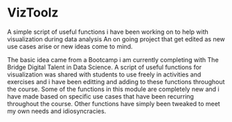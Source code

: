 # VizToolz

A simple script of useful functions i have been working on to help with visualization during data analysis
An on going project that get edited as new use cases arise or new ideas come to mind.

The basic idea came from a Bootcamp i am currently completing with The Bridge Digital Talent in Data Science.
A script of useful functions for visualization was shared with students to use freely in activities and exercises
and i have been editting and adding to these functions throughout the course. Some of the functions in this module
are completely new and i have made based on specific use cases that have been recurring throughout the course. Other
functions have simply been tweaked to meet my own needs and idiosyncracies.
